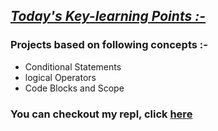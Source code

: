 ## <ins>*Today's Key-learning Points :-*</ins>
### Projects based on following concepts :-

- Conditional Statements 
- logical Operators
- Code Blocks and Scope

### You can checkout my repl, click [here](https://replit.com/@SHrEE010/Day-5#main.py)